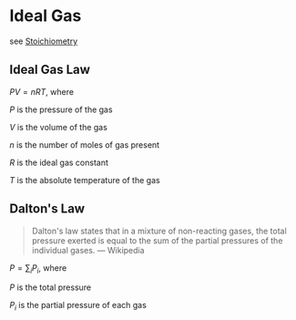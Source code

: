 # Ideal Gas

see [Stoichiometry](Stoichiometry%20a398038171b54bd2ab9fe08da84b4c32.md)

## Ideal Gas Law

$PV = nRT$, where

$P$ is the pressure of the gas

$V$ is the volume of the gas

$n$ is the number of moles of gas present

$R$ is the ideal gas constant

$T$ is the absolute temperature of the gas

## Dalton's Law

> Dalton's law states that in a mixture of non-reacting gases, the total pressure exerted is equal to the sum of the partial pressures of the individual gases. — Wikipedia
> 

$P = \sum_i P_i$, where

$P$ is the total pressure

$P_i$ is the partial pressure of each gas